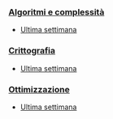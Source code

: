 ### [Algoritmi e complessità](/primo_semestre/algoritmi_e_complessita.md)
- [Ultima settimana](/primo_semestre/algoritmi_e_complessita.md#settimana-1-03-07-ottobre-2022)

### [Crittografia](/primo_semestre/crittografia.md)
- [Ultima settimana](/primo_semestre/crittografia.md#settimana-1-03-07-ottobre-2022)

### [Ottimizzazione](/primo_semestre/ottimizzazione.md)
- [Ultima settimana](/primo_semestre/ottimizzazione.md#settimana-1-03-07-ottobre-2022)